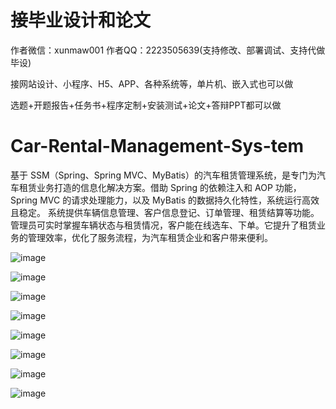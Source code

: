 # 接毕业设计和论文
作者微信：xunmaw001  作者QQ：2223505639(支持修改、部署调试、支持代做毕设)

接网站设计、小程序、H5、APP、各种系统等，单片机、嵌入式也可以做

选题+开题报告+任务书+程序定制+安装测试+论文+答辩PPT都可以做
# Car-Rental-Management-Sys-tem
基于 SSM（Spring、Spring MVC、MyBatis）的汽车租赁管理系统，是专门为汽车租赁业务打造的信息化解决方案。借助 Spring 的依赖注入和 AOP 功能，Spring MVC 的请求处理能力，以及 MyBatis 的数据持久化特性，系统运行高效且稳定。  系统提供车辆信息管理、客户信息登记、订单管理、租赁结算等功能。管理员可实时掌握车辆状态与租赁情况，客户能在线选车、下单。它提升了租赁业务的管理效率，优化了服务流程，为汽车租赁企业和客户带来便利。 

![image](https://github.com/user-attachments/assets/d755f790-8d66-4d17-a8dc-645e60483615)

![image](https://github.com/user-attachments/assets/85d801d7-2183-4294-8865-90f99dca1397)

![image](https://github.com/user-attachments/assets/4e8b0eb8-13c7-473b-8091-ce2e60a8f870)

![image](https://github.com/user-attachments/assets/09d9190d-b3a8-4f40-9235-2a50960435fd)

![image](https://github.com/user-attachments/assets/572b835a-0475-4115-b702-2c9277e511c8)

![image](https://github.com/user-attachments/assets/ddbd1a77-81d4-4613-8b9d-a92de96500e7)

![image](https://github.com/user-attachments/assets/c6af5b99-2ec7-472a-9cf6-4d3b41100c70)

![image](https://github.com/user-attachments/assets/bb6b8033-82cb-47a8-9d10-7c908612e440)
